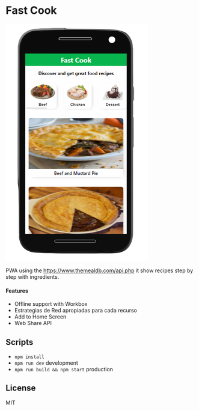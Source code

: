 # Fast Cook

![Captura de Recetas](.readme-static/portada.png)

PWA using the https://www.themealdb.com/api.php it show recipes step by step with ingredients.

#### Features

- Offline support with Workbox
- Estrategias de Red apropiadas para cada recurso
- Add to Home Screen
- Web Share API

## Scripts

- `npm install`
- `npm run dev` development
- `npm run build && npm start` production

## License

MIT
